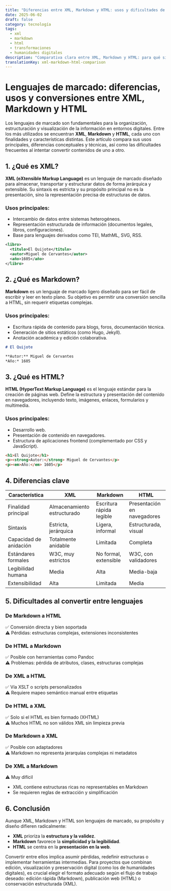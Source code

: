 ```yaml
---
title: "Diferencias entre XML, Markdown y HTML: usos y dificultades de conversión"
date: 2025-06-02
draft: false
category: tecnología
tags:
  - xml
  - markdown
  - html
  - transformaciones
  - humanidades digitales
description: "Comparativa clara entre XML, Markdown y HTML: para qué sirven, en qué se diferencian y qué obstáculos presenta convertir entre ellos."
translationKey: xml-markdown-html-comparison
---
```


# Lenguajes de marcado: diferencias, usos y conversiones entre XML, Markdown y HTML

Los lenguajes de marcado son fundamentales para la organización, estructuración y visualización de la información en entornos digitales. Entre los más utilizados se encuentran **XML**, **Markdown** y **HTML**, cada uno con finalidades y características distintas. Este artículo compara sus usos principales, diferencias conceptuales y técnicas, así como las dificultades frecuentes al intentar convertir contenidos de uno a otro.

## 1. ¿Qué es XML?

**XML (eXtensible Markup Language)** es un lenguaje de marcado diseñado para almacenar, transportar y estructurar datos de forma jerárquica y extensible. Su sintaxis es estricta y su propósito principal no es la presentación, sino la representación precisa de estructuras de datos.

### Usos principales:
- Intercambio de datos entre sistemas heterogéneos.
- Representación estructurada de información (documentos legales, libros, configuraciones).
- Base para lenguajes derivados como TEI, MathML, SVG, RSS.

```xml
<libro>
  <titulo>El Quijote</titulo>
  <autor>Miguel de Cervantes</autor>
  <año>1605</año>
</libro>
```

## 2. ¿Qué es Markdown?

**Markdown** es un lenguaje de marcado ligero diseñado para ser fácil de escribir y leer en texto plano. Su objetivo es permitir una conversión sencilla a HTML, sin requerir etiquetas complejas.

### Usos principales:
- Escritura rápida de contenido para blogs, foros, documentación técnica.
- Generación de sitios estáticos (como Hugo, Jekyll).
- Anotación académica y edición colaborativa.

```markdown
# El Quijote

**Autor:** Miguel de Cervantes  
*Año:* 1605
```

## 3. ¿Qué es HTML?

**HTML (HyperText Markup Language)** es el lenguaje estándar para la creación de páginas web. Define la estructura y presentación del contenido en navegadores, incluyendo texto, imágenes, enlaces, formularios y multimedia.

### Usos principales:
- Desarrollo web.
- Presentación de contenido en navegadores.
- Estructura de aplicaciones frontend (complementado por CSS y JavaScript).

```html
<h1>El Quijote</h1>
<p><strong>Autor:</strong> Miguel de Cervantes</p>
<p><em>Año:</em> 1605</p>
```

## 4. Diferencias clave

| Característica         | XML                         | Markdown                    | HTML                         |
|------------------------|-----------------------------|-----------------------------|------------------------------|
| Finalidad principal    | Almacenamiento estructurado | Escritura rápida legible    | Presentación en navegadores  |
| Sintaxis               | Estricta, jerárquica        | Ligera, informal            | Estructurada, visual         |
| Capacidad de anidación | Totalmente anidable         | Limitada                    | Completa                     |
| Estándares formales    | W3C, muy estrictos          | No formal, extensible       | W3C, con validadores         |
| Legibilidad humana     | Media                       | Alta                        | Media-baja                   |
| Extensibilidad         | Alta                        | Limitada                    | Media                        |

## 5. Dificultades al convertir entre lenguajes

### De Markdown a HTML

✅ Conversión directa y bien soportada  
⚠️ Pérdidas: estructuras complejas, extensiones inconsistentes

### De HTML a Markdown

✅ Posible con herramientas como Pandoc  
⚠️ Problemas: pérdida de atributos, clases, estructuras complejas

### De XML a HTML

✅ Vía XSLT o scripts personalizados  
⚠️ Requiere mapeo semántico manual entre etiquetas

### De HTML a XML

✅ Solo si el HTML es bien formado (XHTML)  
⚠️ Muchos HTML no son válidos XML sin limpieza previa

### De Markdown a XML

✅ Posible con adaptadores  
⚠️ Markdown no representa jerarquías complejas ni metadatos

### De XML a Markdown

⚠️ Muy difícil  
- XML contiene estructuras ricas no representables en Markdown
- Se requieren reglas de extracción y simplificación

## 6. Conclusión

Aunque XML, Markdown y HTML son lenguajes de marcado, su propósito y diseño difieren radicalmente:

- **XML** prioriza la **estructura y la validez**.
- **Markdown** favorece la **simplicidad y la legibilidad**.
- **HTML** se centra en la **presentación en la web**.

Convertir entre ellos implica asumir pérdidas, redefinir estructuras o implementar herramientas intermedias. Para proyectos que combinan edición, visualización y preservación digital (como los de humanidades digitales), es crucial elegir el formato adecuado según el flujo de trabajo deseado: edición rápida (Markdown), publicación web (HTML) o conservación estructurada (XML).
